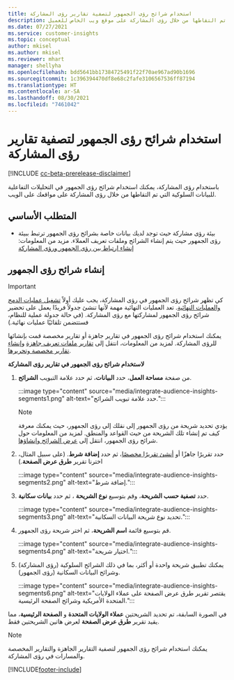 ```yaml
---
title: استخدام شرائح رؤى الجمهور لتصفية تقارير رؤى المشاركة
description: استخدم شرائح رؤى الجمهور في التحليلات التفاعلية للبيانات السلوكية التي تم التقاطها من خلال رؤى المشاركة على موقع ويب الخاص للعميل.
ms.date: 07/27/2021
ms.service: customer-insights
ms.topic: conceptual
author: mkisel
ms.author: mkisel
ms.reviewer: mhart
manager: shellyha
ms.openlocfilehash: bdd5641bb17384725491f22f70ae967ad90b1696
ms.sourcegitcommit: 1c396394470df8e68c2fafe3106567536ff87194
ms.translationtype: HT
ms.contentlocale: ar-SA
ms.lasthandoff: 08/30/2021
ms.locfileid: "7461042"
---
```

# <a name="use-audience-insights-segments-to-filter-engagement-insights-reports"></a>استخدام شرائح رؤى الجمهور لتصفية تقارير رؤى المشاركة

[!INCLUDE [cc-beta-prerelease-disclaimer](includes/cc-beta-prerelease-disclaimer.md)]

باستخدام رؤى المشاركة، يمكنك استخدام شرائح رؤى الجمهور في التحليلات التفاعلية للبيانات السلوكية التي تم التقاطها من خلال رؤى المشاركة على مواقعك على الويب.

## <a name="prerequisite"></a>المتطلب الأساسي

- بيئة رؤى مشاركة حيث توجد لديك بيانات خاصة بشرائح رؤى الجمهور ترتبط ببيئة رؤى الجمهور حيث يتم إنشاء الشرائح وملفات تعريف العملاء. مزيد من المعلومات: [إنشاء ارتباط بين رؤى الجمهور ورؤى المشاركة](integrate-audience-insights-engagement-insights.md)

## <a name="create-audience-insights-segments"></a>إنشاء شرائح رؤى الجمهور 

> [!IMPORTANT]
> كي تظهر شرائح رؤى الجمهور في رؤى المشاركة، يجب عليك أولاً [تشغيل عمليات الدمج والعمليات النهائية](../audience-insights/merge-entities.md). تعد العمليات النهائية مهمة لأنها تنشئ جدولاُ فريدًا يعمل على تحضير شرائح رؤى الجمهور لمشاركتها مع رؤى المشاركة. (في حالة جدولة عملية للنظام، فستتضمن تلقائيًا عمليات نهائية.)

يمكنك استخدام شرائح رؤى الجمهور في تقارير جاهزة أو تقارير مخصصة قمت بإنشائها للرؤى المشاركة. لمزيد من المعلومات، انتقل إلى [تقارير ملفات تعريف جاهزة](profile-reports.md) و[إنشاء تقارير مخصصة وتحريرها](custom-reports.md).

**لاستخدام شرائح رؤى الجمهور في تقارير رؤى المشاركة**

1. من صفحة  **مساحة العمل**، حدد **البيانات**، ثم حدد علامة التبويب **الشرائح**.

    :::image type="content" source="media/integrate-audience-insights-segments1.png" alt-text="حدد علامة تبويب الشرائح.":::

   >[!NOTE]
   > يؤدي تحديد شريحة من رؤى الجمهور إلى نقلك إلى رؤى الجمهور، حيث يمكنك معرفة كيف تم إنشاء تلك الشريحة من حيث القواعد والمنطق. لمزيد من المعلومات حول شرائح رؤى الجمهور، انتقل إلى [عرض الشرائح وإنشاؤها](../audience-insights/segments.md).

2. حدد تقريرًا جاهزًا أو [أنشئ تقريرًا مخصصًا](custom-reports.md)، ثم حدد **إضافة شرط**. (على سبيل المثال، اخترنا تقرير **طرق عرض الصفحة**.)

    :::image type="content" source="media/integrate-audience-insights-segments2.png" alt-text="إضافة شرط.":::

3. حدد **تصفية حسب الشريحة**، وقم بتوسيع **نوع الشريحة** ، ثم حدد **بيانات سكانية**.

    :::image type="content" source="media/integrate-audience-insights-segments3.png" alt-text="تحديد نوع شريحة البيانات السكانية.":::

4. قم بتوسيع قائمة **اسم الشريحة**، ثم اختر شريحة رؤى الجمهور.

    :::image type="content" source="media/integrate-audience-insights-segments4.png" alt-text="اختيار شريحة.":::

5. يمكنك تطبيق شريحة واحدة أو أكثر، بما في ذلك الشرائح السلوكية (رؤى المشاركة) وشرائح البيانات السكانية (رؤى الجمهور). 

    :::image type="content" source="media/integrate-audience-insights-segments6.png" alt-text="يقتصر تقرير طرق عرض الصفحة على عملاء الولايات المتحدة الأمريكية وشرائح الصفحة الرئيسية.":::

في الصورة السابقة، تم تحديد الشريحتين **عملاء الولايات المتحدة** و **الصفحة الرئيسية**، مما يقيد تقرير **طرق عرض الصفحة** لعرض هاتين الشريحتين فقط. 


>[!NOTE]
> يمكنك استخدام شرائح رؤى الجمهور لتصفية التقارير الجاهزة والتقارير المخصصة والمسارات في رؤى المشاركة. 


[!INCLUDE[footer-include](../includes/footer-banner.md)]